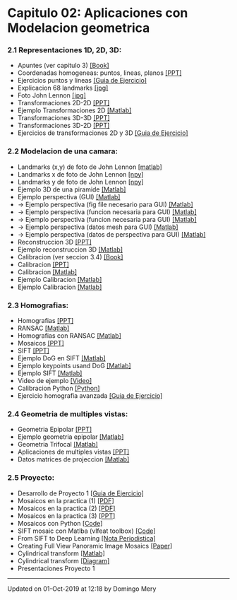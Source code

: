
# Capitulo 02: Aplicaciones con Modelacion geometrica
### 2.1 Representaciones 1D, 2D, 3D:
* Apuntes (ver capitulo 3) [[Book]](https://link.springer.com/chapter/10.1007/978-3-319-20747-6_3)
* Coordenadas homogeneas: puntos, lineas, planos [[PPT]](https://github.com/domingomery/vision/blob/master/clases/Cap02_Geometria/presentaciones/CV02_PointsLinesPlanes.pptx)
* Ejercicios puntos  y lineas [[Guia de Ejercicio]](https://github.com/domingomery/vision/blob/master/clases/Cap02_Geometria/practice/CV02_EjePuntosLineas.pdf)
* Explicacion 68 landmarks [[jpg]](https://github.com/domingomery/vision/blob/master/clases/Cap02_Geometria/practice/facial_landmarks_68markup.jpg)
* Foto John Lennon [[jpg]](https://github.com/domingomery/vision/blob/master/clases/Cap02_Geometria/practice/JohnLennon.jpg)
* Transformaciones 2D-2D [[PPT]](https://github.com/domingomery/vision/blob/master/clases/Cap02_Geometria/presentaciones/CV02_Transformation2D.pptx)
* Ejemplo Transformaciones 2D [[Matlab]](https://github.com/domingomery/vision/blob/master/clases/Cap02_Geometria/matlab/CV02_Trans2D.m)
* Transformaciones 3D-3D [[PPT]](https://github.com/domingomery/vision/blob/master/clases/Cap02_Geometria/presentaciones/CV02_Transformation3D.pptx)
* Transformaciones 3D-2D [[PPT]](https://github.com/domingomery/vision/blob/master/clases/Cap02_Geometria/presentaciones/CV02_Transformation3D2D.pptx)
* Ejercicios de transformaciones 2D y 3D [[Guia de Ejercicio]](https://github.com/domingomery/vision/blob/master/clases/Cap02_Geometria/practice/CV02_Transformaciones.pdf)
### 2.2 Modelacion de una camara:
* Landmarks (x,y) de foto de John Lennon [[matlab]](https://github.com/domingomery/vision/blob/master/clases/Cap02_Geometria/practice/JL_landmarks.mat)
* Landmarks x de foto de John Lennon [[npy]](https://github.com/domingomery/vision/blob/master/clases/Cap02_Geometria/practice/JL_landmarks_x.npy)
* Landmarks y de foto de John Lennon [[npy]](https://github.com/domingomery/vision/blob/master/clases/Cap02_Geometria/practice/JL_landmarks_y.npy)
* Ejemplo 3D de una piramide [[Matlab]](https://github.com/domingomery/vision/blob/master/clases/Cap02_Geometria/matlab/CV02_3DPyramid.m)
* Ejemplo perspectiva (GUI) [[Matlab]](https://github.com/domingomery/vision/blob/master/clases/Cap02_Geometria/matlab/CV02_Perspective.m)
* -> Ejemplo perspectiva (fig file necesario para GUI) [[Matlab]](https://github.com/domingomery/vision/blob/master/clases/Cap02_Geometria/matlab/CV02_Perspective.fig)
* -> Ejemplo perspectiva (funcion necesaria para GUI) [[Matlab]](https://github.com/domingomery/vision/blob/master/clases/Cap02_Geometria/matlab/CV02_experspec.m)
* -> Ejemplo perspectiva (funcion necesaria para GUI) [[Matlab]](https://github.com/domingomery/vision/blob/master/clases/Cap02_Geometria/matlab/CV02_meshplot.m)
* -> Ejemplo perspectiva (datos mesh para GUI) [[Matlab]](https://github.com/domingomery/vision/blob/master/clases/Cap02_Geometria/matlab/meshpoints.mat)
* -> Ejemplo perspectiva (datos de perspectiva para GUI) [[Matlab]](https://github.com/domingomery/vision/blob/master/clases/Cap02_Geometria/matlab/perspecdata.mat)
* Reconstruccion 3D [[PPT]](https://github.com/domingomery/vision/blob/master/clases/Cap02_Geometria/presentaciones/CV02_Reconstruction3D.pptx)
* Ejemplo reconstruccion 3D [[Matlab]](https://github.com/domingomery/vision/blob/master/clases/Cap02_Geometria/matlab/CV02_Reconstruction3D.m)
* Calibracion (ver seccion 3.4) [[Book]](https://link.springer.com/chapter/10.1007/978-3-319-20747-6_3)
* Calibracion [[PPT]](https://github.com/domingomery/vision/blob/master/clases/Cap02_Geometria/presentaciones/CV02_Calibration.pptx)
* Calibracion [[Matlab]](https://github.com/domingomery/vision/blob/master/clases/Cap02_Geometria/matlab/CV02_Calibration.m)
* Ejemplo Calibracion [[Matlab]](https://github.com/domingomery/vision/blob/master/clases/Cap02_Geometria/matlab/CV02_CalibrationChess.m)
* Ejemplo Calibracion [[Matlab]](https://github.com/domingomery/vision/blob/master/clases/Cap02_Geometria/matlab/CV02_CalibrationChessGauss.m)
### 2.3 Homografias:
* Homografias [[PPT]](https://github.com/domingomery/vision/blob/master/clases/Cap02_Geometria/presentaciones/CV02_Homography.pptx)
* RANSAC [[Matlab]](https://github.com/domingomery/vision/blob/master/clases/Cap02_Geometria/matlab/CV02_Ransac.m)
* Homografias con RANSAC [[Matlab]](https://github.com/domingomery/vision/blob/master/clases/Cap02_Geometria/matlab/CV02_HomografiaRANSAC.m)
* Mosaicos [[PPT]](https://github.com/domingomery/vision/blob/master/clases/Cap02_Geometria/presentaciones/CV02_Mosaicos.pptx)
* SIFT [[PPT]](https://github.com/domingomery/vision/blob/master/clases/Cap02_Geometria/presentaciones/CV02_SIFT_ObjectDetection.pptx)
* Ejemplo DoG en SIFT [[Matlab]](https://github.com/domingomery/vision/blob/master/clases/Cap02_Geometria/matlab/CV02_SIFT_DoG_Function.m)
* Ejemplo keypoints usand DoG [[Matlab]](https://github.com/domingomery/vision/blob/master/clases/Cap02_Geometria/matlab/CV02_SIFT_DoG_Keypoints.m)
* Ejemplo SIFT [[Matlab]](https://github.com/domingomery/vision/blob/master/clases/Cap02_Geometria/matlab/CV02_SIFT.m)
* Video de  ejemplo [[Video]](https://www.youtube.com/watch?v=qYaU1GeEiR8)
* Calibracion Python [[Python]](https://opencv-python-tutroals.readthedocs.io/en/latest/py_tutorials/py_calib3d/py_calibration/py_calibration.html)
* Ejercicio homografia avanzada [[Guia de Ejercicio]](https://github.com/domingomery/vision/blob/master/clases/Cap02_Geometria/practice/CV02_Homografias.pdf)
### 2.4 Geometria de multiples vistas:
* Geometria Epipolar [[PPT]](https://github.com/domingomery/vision/blob/master/clases/Cap02_Geometria/presentaciones/CV02_EpipolarGeometry.pptx)
* Ejemplo geometria epipolar [[Matlab]](https://github.com/domingomery/vision/blob/master/clases/Cap02_Geometria/matlab/CV02_EpipolarGeometry_Calibrated.m)
* Geometria Trifocal [[Matlab]](https://github.com/domingomery/vision/blob/master/clases/Cap02_Geometria/matlab/CV02_TrifocalGeometry.m)
* Aplicaciones de multiples vistas [[PPT]](https://github.com/domingomery/vision/blob/master/clases/Cap02_Geometria/presentaciones/CV02_MultipleViewXrayApplications.pptx)
* Datos matrices de projeccion [[Matlab]](https://github.com/domingomery/vision/blob/master/clases/Cap02_Geometria/matlab/projmatrices.mat)
### 2.5 Proyecto:
* Desarrollo de Proyecto 1 [[Guia de Ejercicio]](https://github.com/domingomery/vision/blob/master/clases/Cap02_Geometria/practice/CV02_Panoramica_y_Zoom.pdf)
* Mosaicos en la practica (1) [[PDF]](https://courses.cs.washington.edu/courses/cse455/09wi/Lects/lect7.pdf)
* Mosaicos en la practica (2) [[PDF]](http://www.csd.uwo.ca/courses/CS3335a/Lectures/lec09_mosaic_u.pdf)
* Mosaicos en la practica (3) [[PPT]](https://inst.eecs.berkeley.edu/~cs194-26/fa15/Lectures/MoreMosaics.ppt)
* Mosaicos con Python [[Code]](https://staff.fnwi.uva.nl/r.vandenboomgaard/IPCV20162017/20162017/LabExercises/Lab_ImageMosaic.html)
* SIFT mosaic  con Matlba (vlfeat toolbox) [[Code]](http://www.vlfeat.org/applications/apps.html)
* From SIFT to Deep Learning [[Nota Periodistica]](https://blog.sicara.com/image-registration-sift-deep-learning-3c794d794b7a)
* Creating Full View Panoramic Image Mosaics [[Paper]](http://faculty.cs.tamu.edu/jchai/CPSC641/szeliskiShum97.pdf)
* Cylindrical transform [[Matlab]](https://github.com/domingomery/vision/blob/master/clases/Cap02_Geometria/practice/cart2cylindric.m)
* Cylindrical transform [[Diagram]](https://github.com/domingomery/vision/blob/master/clases/Cap02_Geometria/practice/cylindric_transform.png)
* Presentaciones Proyecto 1 
---


Updated on 01-Oct-2019 at 12:18 by Domingo Mery
